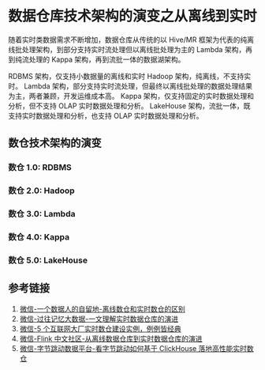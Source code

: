 # 数据仓库技术架构的演变之从离线到实时


随着实时类数据需求不断增加，数据仓库从传统的以 Hive/MR 框架为代表的纯离线批处理架构，到部分支持实时流处理但以离线批处理为主的 Lambda 架构，再到纯流处理的 Kappa 架构，再到流批一体的数据湖架构。

RDBMS 架构，仅支持小数据量的离线和实时
Hadoop 架构，纯离线，不支持实时。
Lambda 架构，部分支持实时流处理，但最终以离线批处理的数据处理结果为主，两者兼顾，开发运维成本高。
Kappa 架构，仅支持固定的实时数据处理和分析，但不支持 OLAP 实时数据处理和分析。
LakeHouse 架构，流批一体，既支持实时数据处理和分析，也支持 OLAP 实时数据处理和分析。

## 数仓技术架构的演变

### 数仓 1.0: RDBMS

### 数仓 2.0: Hadoop

### 数仓 3.0: Lambda

### 数仓 4.0: Kappa

### 数仓 5.0: LakeHouse


## 参考链接
1. [微信-一个数据人的自留地-离线数仓和实时数仓的区别](https://mp.weixin.qq.com/s/OgM4_mEy0eXjryDTBGViYw)
2. [微信-过往记忆大数据-一文理解实时数据仓库的演进](https://mp.weixin.qq.com/s/3TUGug-ky8FMJzRAqu4SDQ)
3. [微信-5 个互联网大厂实时数仓建设实例，例例皆经典](https://mp.weixin.qq.com/s/NpWfNML5AcHjlvkuVcXqvg)
4. [微信-Flink 中文社区-从离线数据仓库到实时数据仓库的演进](https://mp.weixin.qq.com/s/RTAb5cUarCcSY5m1LZRmQw)
5. [微信-字节跳动数据平台-看字节跳动如何基于 ClickHouse 落地高性能实时数仓](https://mp.weixin.qq.com/s/iOQHtymGwwIzeNCgDCKR5g)